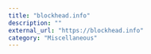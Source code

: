 ```yaml
---
title: "blockhead.info"
description: ""
external_url: "https://blockhead.info"
category: "Miscellaneous"
---
```

